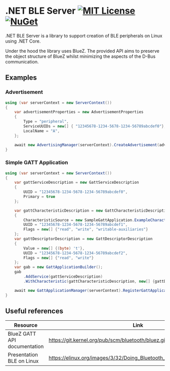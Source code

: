 # .NET BLE Server [![MIT License](https://img.shields.io/badge/license-MIT-blue)](LICENSE) [![NuGet](https://img.shields.io/nuget/vpre/DotnetBleServer)](https://www.nuget.org/packages/DotnetBleServer/)
.NET BLE Server is a library to support creation of BLE peripherals on Linux using .NET Core.

Under the hood the library uses BlueZ. The provided API aims to preserve the object structure of BlueZ whilst minimizing the aspects of the D-Bus communication.

## Examples

### Advertisement
```csharp
using (var serverContext = new ServerContext())
{
    var advertisementProperties = new AdvertisementProperties
    {
        Type = "peripheral",
        ServiceUUIDs = new[] { "12345678-1234-5678-1234-56789abcdef0"},
        LocalName = "A",
    };

    await new AdvertisingManager(serverContext).CreateAdvertisement(advertisementProperties);
}
```

### Simple GATT Application
```csharp
using (var serverContext = new ServerContext())
{
    var gattServiceDescription = new GattServiceDescription
    {
        UUID = "12345678-1234-5678-1234-56789abcdef0",
        Primary = true
    };

    var gattCharacteristicDescription = new GattCharacteristicDescription
    {
        CharacteristicSource = new SampleGattApplication.ExampleCharacteristicSource(),
        UUID = "12345678-1234-5678-1234-56789abcdef1",
        Flags = new[] {"read", "write", "writable-auxiliaries"}
    };
    var gattDescriptorDescription = new GattDescriptorDescription
    {
        Value = new[] {(byte) 't'},
        UUID = "12345678-1234-5678-1234-56789abcdef2",
        Flags = new[] {"read", "write"}
    };
    var gab = new GattApplicationBuilder();
    gab
        .AddService(gattServiceDescription)
        .WithCharacteristic(gattCharacteristicDescription, new[] {gattDescriptorDescription});

    await new GattApplicationManager(serverContext).RegisterGattApplication(gab.BuildServiceDescriptions());
}
```

## Useful references 
| Resource | Link |
| --- | --- |
| BlueZ GATT API documentation | https://git.kernel.org/pub/scm/bluetooth/bluez.git/tree/doc/gatt-api.txt |
| Presentation BLE on Linux | https://elinux.org/images/3/32/Doing_Bluetooth_Low_Energy_on_Linux.pdf |
